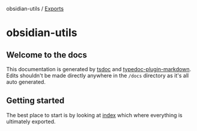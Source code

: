 obsidian-utils / [Exports](modules.md)

# obsidian-utils

## Welcome to the docs

This documentation is generated by [tsdoc](https://github.com/xperiments/TSDoc) and [typedoc-plugin-markdown](https://www.npmjs.com/package/typedoc-plugin-markdown). Edits shouldn't be made directly anywhere in the `/docs` directory as it's all auto generated.

## Getting started

The best place to start is by looking at [index](modules/index.md) which where everything is ultimately exported.
